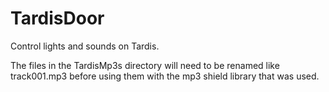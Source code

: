 # TardisDoor
Control lights and sounds on Tardis.

The files in the TardisMp3s directory will need to be renamed like track001.mp3 before using them with the mp3 shield library that was used.
